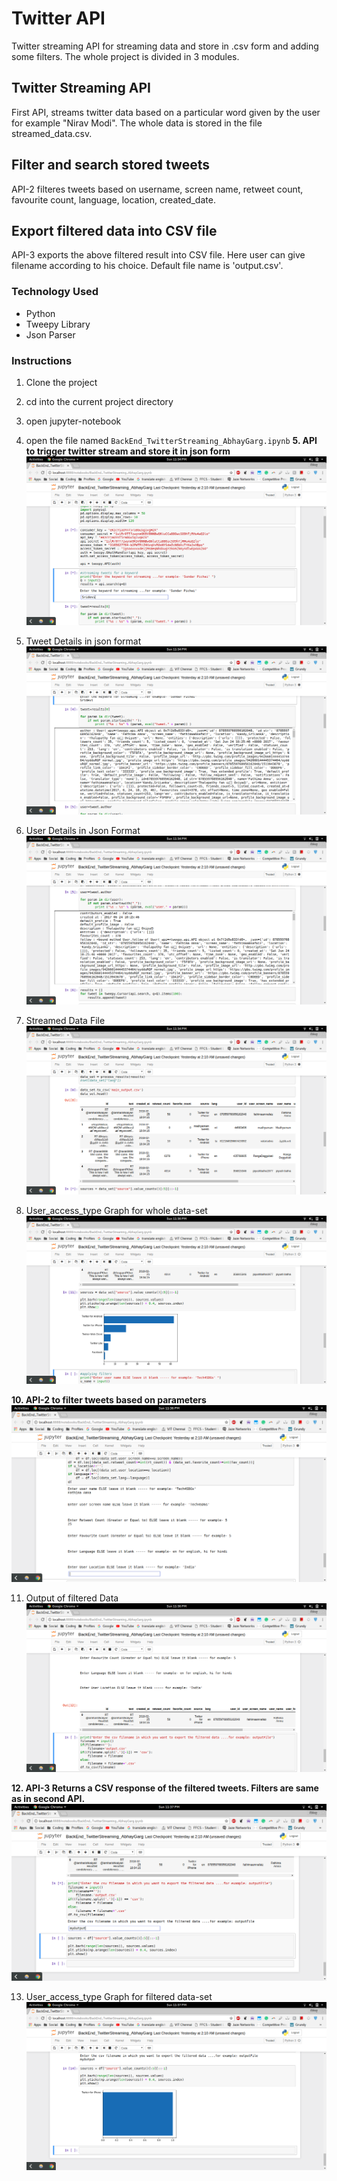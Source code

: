 ﻿# Twitter API

Twitter streaming API for streaming data and store in .csv form and adding some filters. The whole project is divided in 3 modules. 


## Twitter Streaming API

First API, streams twitter data based on a particular word given by the user for example "Nirav Modi". The whole data is stored in the file streamed_data.csv.

## Filter and search stored tweets

API-2 filteres tweets based on username, screen name, retweet count, favourite count, language, location, created_date.

## Export filtered data into CSV file

API-3 exports the above filtered result into CSV file. Here user can give filename according to his choice. Default file name is 'output.csv'. 

### Technology Used

 - Python
 - Tweepy Library
 - Json Parser


### Instructions

 1. Clone the project
 2. cd into the current project directory
 3. open jupyter-notebook
 4. open the file named `BackEnd_TwitterStreaming_AbhayGarg.ipynb`
 **5. API to trigger twitter stream and store it in json form**![enter image description here](https://raw.githubusercontent.com/gargabhay1999/TwitterStreaming/master/Images/Screenshot%20from%202018-02-25%2023-34-28.png)
 
 6. Tweet Details in json format![enter image description here](https://raw.githubusercontent.com/gargabhay1999/TwitterStreaming/master/Images/Screenshot%20from%202018-02-25%2023-34-46.png)

7. User Details in Json Format![enter image description here](https://raw.githubusercontent.com/gargabhay1999/TwitterStreaming/master/Images/Screenshot%20from%202018-02-25%2023-34-51.png)

8. Streamed Data File![enter image description here](https://raw.githubusercontent.com/gargabhay1999/TwitterStreaming/master/Images/Screenshot%20from%202018-02-25%2023-34-56.png)

9. User_access_type Graph for whole data-set![enter image description here](https://raw.githubusercontent.com/gargabhay1999/TwitterStreaming/master/Images/Screenshot%20from%202018-02-25%2023-36-10.png)

**10. API-2 to filter tweets based on parameters** ![enter image description here](https://raw.githubusercontent.com/gargabhay1999/TwitterStreaming/master/Images/Screenshot%20from%202018-02-25%2023-36-40.png)

11. Output of filtered Data![enter image description here](https://raw.githubusercontent.com/gargabhay1999/TwitterStreaming/master/Images/Screenshot%20from%202018-02-25%2023-36-45.png)

**12. API-3 Returns a CSV response of the filtered tweets. Filters are same as in second API.** ![enter image description here](https://raw.githubusercontent.com/gargabhay1999/TwitterStreaming/master/Images/Screenshot%20from%202018-02-25%2023-37-04.png)

13. User_access_type Graph for filtered data-set![enter image description here](https://raw.githubusercontent.com/gargabhay1999/TwitterStreaming/master/Images/Screenshot%20from%202018-02-25%2023-37-09.png)

